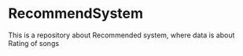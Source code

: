 # RecommendSystem
This is a repository about Recommended system, where data is about Rating of songs
